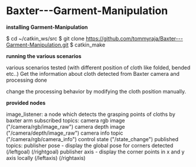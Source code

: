 # Baxter---Garment-Manipulation

**installing Garment-Manipulation**

$ cd ~/catkin_ws/src
$ git clone https://github.com/tommyraja/Baxter---Garment-Manipulation.git
$ catkin_make

**running the various scenarios**

various scenarios tested (with different position of cloth like folded, bended etc..) 
Get the information about cloth detected from Baxter camera and processing done

change the processing behavior by modifying the cloth position manually.

**provided nodes**

image_listener: a node which detects the grasping points of cloths by baxter arm
            subscribed topics: camera rgb image ("/camera/rgb/image_raw") 
                               camera depth image ("/camera/depth/image_raw")
                               camera info topic ("/camera/rgb/camera_info")
                               control state ("/state_change")
            published topics: publisher pose - display the global pose for corners detected
                                (/leftgoal)
                                (/rightgoal)
                              publisher axis - display the corner points in x and y axis locally
                                (/leftaxis)
                                (/rightaxis)


